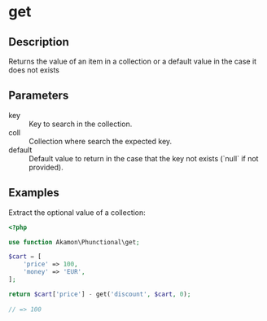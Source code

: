 # get

## Description
Returns the value of an item in a collection or a default value in the case it does not exists

## Parameters

<dl>
  <dt>key</dt>
  <dd>Key to search in the collection.</dd>

  <dt>coll</dt>
  <dd>Collection where search the expected key.</dd>

  <dt>default</dt>
  <dd>Default value to return in the case that the key not exists (`null` if not provided).</dd>
</dl>

## Examples

Extract the optional value of a collection:
```php
<?php

use function Akamon\Phunctional\get;

$cart = [
    'price' => 100, 
    'money' => 'EUR',
];

return $cart['price'] - get('discount', $cart, 0); 
            
// => 100
```
